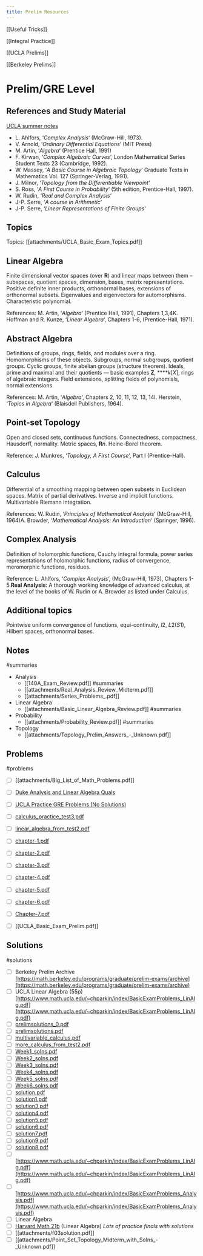 ```yaml
---
title: Prelim Resources
---
```


[[Useful Tricks]]

[[Integral Practice]]

[[UCLA Prelims]]

[[Berkeley Prelims]]


# Prelim/GRE Level


## References and Study Material
    
[UCLA summer notes](https://www.math.ucla.edu/~bonsoon/summer2020/files/concepts.pdf)

- L. Ahlfors, ‘*Complex Analysis*‘ (McGraw-Hill, 1973).
- V. Arnold, ‘*Ordinary Differential Equations*‘ (MIT Press)
- M. Artin, ‘*Algebra*‘ (Prentice Hall, 1991)
- F. Kirwan, ‘*Complex Algebraic Curves*‘, London Mathematical Series Student Texts 23 (Cambridge, 1992).
- W. Massey, ‘*A Basic Course in Algebraic Topology*‘ Graduate Texts in Mathematics Vol. 127 (Springer-Verlag, 1991).
- J. Milnor, ‘*Topology from the Differentiable Viewpoint*‘
- S. Ross, ‘*A First Course in Probability*‘ (5th edition, Prentice-Hall, 1997).
- W. Rudin, ‘*Real and Complex Analysis*‘
- J-P. Serre, ‘*A course in Arithmetic*‘
- J-P. Serre, ‘*Linear Representations of Finite Groups*‘

## Topics

Topics: [[attachments/UCLA_Basic_Exam_Topics.pdf]]

    
## Linear Algebra
Finite dimensional vector spaces (over **R**) and linear maps between them – subspaces, quotient spaces, dimension, bases, matrix representations. Positive definite inner products, orthonormal bases, extensions of orthonormal subsets. Eigenvalues and eigenvectors for automorphisms. Characteristic polynomial.

References: M. Artin, ‘*Algebra*‘ (Prentice Hall, 1991), Chapters 1,3,4K. Hoffman and R. Kunze, ‘*Linear Algebra*‘, Chapters 1-6, (Prentice-Hall, 1971).

## Abstract Algebra 
Definitions of groups, rings, fields, and modules over a ring. Homomorphisms of these objects. Subgroups, normal subgroups, quotient groups. Cyclic groups, finite abelian groups (structure theorem). Ideals, prime and maximal and their quotients — basic examples **Z**, *****k*[*X*], rings of algebraic integers. Field extensions, splitting fields of polynomials, normal extensions.

References: M. Artin, ‘*Algebra*‘, Chapters 2, 10, 11, 12, 13, 14I. Herstein, ‘*Topics in Algebra*‘ (Blaisdell Publishers, 1964).

## Point-set Topology 
Open and closed sets, continuous functions. Connectedness, compactness, Hausdorff, normality. Metric spaces, **R***n*. Heine-Borel theorem.

Reference: J. Munkres, ‘*Topology, A First Course*‘, Part I (Prentice-Hall).

## Calculus 
Differential of a smoothing mapping between open subsets in Euclidean spaces. Matrix of partial derivatives. Inverse and implicit functions. Multivariable Riemann integration.

References: W. Rudin, ‘*Principles of Mathematical Analysis*‘ (McGraw-Hill, 1964)A. Browder, ‘*Mathematical Analysis: An Introduction*‘ (Springer, 1996).

## Complex Analysis 
Definition of holomorphic functions, Cauchy integral formula, power series representations of holomorphic functions, radius of convergence, meromorphic functions, residues.

Reference: L. Ahlfors, ‘*Complex Analysis*‘, (McGraw-Hill, 1973), Chapters 1- 5.**Real Analysis**: A thorough working knowledge of advanced calculus, at the level of the books of W. Rudin or A. Browder as listed under Calculus. 

## Additional topics 
Pointwise uniform convergence of functions, equi-continuity, *l*2, *L*2(*S*1), Hilbert spaces, orthonormal bases.
    

## Notes

#summaries 

- Analysis
	- [[140A_Exam_Review.pdf]]
		#summaries 
	- [[attachments/Real_Analysis_Review_Midterm.pdf]]
	- [[attachments/Series_Problems_.pdf]]
- Linear Algebra
	- [[attachments/Basic_Linear_Algebra_Review.pdf]]
		#summaries 
- Probability
	- [[attachments/Probability_Review.pdf]]
		#summaries 
- Topology
	- [[attachments/Topology_Prelim_Answers_-_Unknown.pdf]]



## Problems

#problems 

- [ ] [[attachments/Big_List_of_Math_Problems.pdf]]
- [ ]  [Duke Analysis and Linear Algebra Quals](https://services.math.duke.edu/graduate/wqual/oldquals.html)
- [ ]  [UCLA Practice GRE Problems (No Solutions)](https://www.math.ucla.edu/~bonsoon/summer2020/files/problems.pdf)
- [ ]   [calculus_practice_test3.pdf](attachments/calculus_practice_test3.pdf)
- [ ]  [linear_algebra_from_test2.pdf](attachments/linear_algebra_from_test2.pdf)
- [ ]  [chapter-1.pdf](attachments/chapter-1.pdf)
- [ ]  [chapter-2.pdf](attachments/chapter-2.pdf)
- [ ]  [chapter-3.pdf](attachments/chapter-3.pdf)
- [ ]   [chapter-4.pdf](attachments/chapter-4.pdf)
- [ ]   [chapter-5.pdf](attachments/chapter-5.pdf)
- [ ]   [chapter-6.pdf](attachments/chapter-6.pdf)
- [ ]   [Chapter-7.pdf](attachments/Chapter-7.pdf)
- [ ]   [[UCLA_Basic_Exam_Prelim.pdf]]
    

## Solutions

#solutions 

- [ ]  Berkeley Prelim Archive 
[https://math.berkeley.edu/programs/graduate/prelim-exams/archive](https://math.berkeley.edu/programs/graduate/prelim-exams/archive)
- [ ]  UCLA Linear Algebra (55p) 
	[https://www.math.ucla.edu/~chparkin/index/BasicExamProblems_LinAlg.pdf](https://www.math.ucla.edu/~chparkin/index/BasicExamProblems_LinAlg.pdf)
- [ ]  [prelimsolutions_0.pdf](attachments/prelimsolutions_0.pdf)
- [ ]  [prelimsolutions.pdf](attachments/prelimsolutions.pdf)
- [ ]  [multivariable_calculus.pdf](attachments/multivariable_calculus.pdf)
- [ ]  [more_calculus_from_test2.pdf](attachments/more_calculus_from_test2.pdf)
- [ ]  [Week1_solns.pdf](attachments/Week1_solns.pdf)
- [ ]  [Week2_solns.pdf](attachments/Week2_solns.pdf)
- [ ]  [Week3_solns.pdf](attachments/Week3_solns.pdf)
- [ ]  [Week4_solns.pdf](attachments/Week4_solns.pdf)
- [ ]  [Week5_solns.pdf](attachments/Week5_solns.pdf)
- [ ]  [Week6_solns.pdf](attachments/Week6_solns.pdf)
- [ ]  [solution.pdf](attachments/solution.pdf)
- [ ]  [solution1.pdf](attachments/solution1.pdf)
- [ ]  [solution3.pdf](attachments/solution3.pdf)
- [ ]  [solution4.pdf](attachments/solution4.pdf)
- [ ]  [solution5.pdf](attachments/solution5.pdf)
- [ ]  [solution6.pdf](attachments/solution6.pdf)
- [ ]  [solution7.pdf](attachments/solution7.pdf)
- [ ]  [solution9.pdf](attachments/solution9.pdf)
- [ ]  [solution8.pdf](attachments/solution8.pdf)
- [ ]  [https://www.math.ucla.edu/~chparkin/index/BasicExamProblems_LinAlg.pdf](https://www.math.ucla.edu/~chparkin/index/BasicExamProblems_LinAlg.pdf)
- [ ]  [https://www.math.ucla.edu/~chparkin/index/BasicExamProblems_Analysis.pdf](https://www.math.ucla.edu/~chparkin/index/BasicExamProblems_Analysis.pdf)
- [ ]  Linear Algebra 
- [ ] [Harvard Math 21b](http://people.math.harvard.edu/~knill/teaching/math21b2018/exams.html) (Linear Algebra)
		*Lots of practice finals with solutions*
- [ ] [[attachments/f03solution.pdf]]
- [ ] [[attachments/Point_Set_Topology_Midterm_with_Solns_-_Unknown.pdf]]